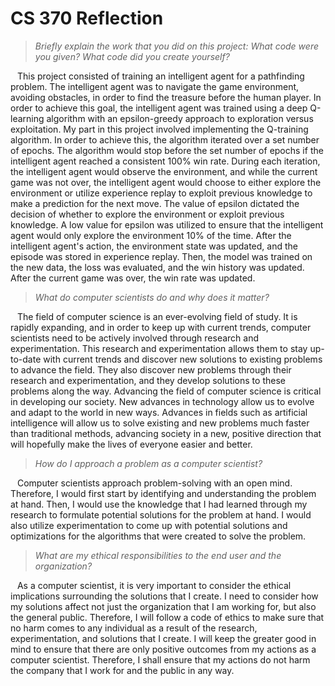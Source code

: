 # CS 370 Reflection

> *Briefly explain the work that you did on this project: What code were you given? What code did you create yourself?*

&ensp; This project consisted of training an intelligent agent for a pathfinding problem. The intelligent agent was to navigate the game environment, avoiding obstacles, in order to find the treasure before the human player. In order to achieve this goal, the intelligent agent was trained using a deep Q-learning algorithm with an epsilon-greedy approach to exploration versus exploitation. My part in this project involved implementing the Q-training algorithm. In order to achieve this, the algorithm iterated over a set number of epochs. The algorithm would stop before the set number of epochs if the intelligent agent reached a consistent 100% win rate. During each iteration, the intelligent agent would observe the environment, and while the current game was not over, the intelligent agent would choose to either explore the environment or utilize experience replay to exploit previous knowledge to make a prediction for the next move. The value of epsilon dictated the decision of whether to explore the environment or exploit previous knowledge. A low value for epsilon was utilized to ensure that the intelligent agent would only explore the environment 10% of the time. After the intelligent agent's action, the environment state was updated, and the episode was stored in experience replay. Then, the model was trained on the new data, the loss was evaluated, and the win history was updated. After the current game was over, the win rate was updated.

> *What do computer scientists do and why does it matter?*

&ensp; The field of computer science is an ever-evolving field of study. It is rapidly expanding, and in order to keep up with current trends, computer scientists need to be actively involved through research and experimentation. This research and experimentation allows them to stay up-to-date with current trends and discover new solutions to existing problems to advance the field. They also discover new problems through their research and experimentation, and they develop solutions to these problems along the way. Advancing the field of computer science is critical in developing our society. New advances in technology allow us to evolve and adapt to the world in new ways. Advances in fields such as artificial intelligence will allow us to solve existing and new problems much faster than traditional methods, advancing society in a new, positive direction that will hopefully make the lives of everyone easier and better.

> *How do I approach a problem as a computer scientist?*

&ensp; Computer scientists approach problem-solving with an open mind. Therefore, I would first start by identifying and understanding the problem at hand. Then, I would use the knowledge that I had learned through my research to formulate potential solutions for the problem at hand. I would also utilize experimentation to come up with potential solutions and optimizations for the algorithms that were created to solve the problem.

> *What are my ethical responsibilities to the end user and the organization?*

&ensp; As a computer scientist, it is very important to consider the ethical implications surrounding the solutions that I create. I need to consider how my solutions affect not just the organization that I am working for, but also the general public. Therefore, I will follow a code of ethics to make sure that no harm comes to any individual as a result of the research, experimentation, and solutions that I create. I will keep the greater good in mind to ensure that there are only positive outcomes from my actions as a computer scientist. Therefore, I shall ensure that my actions do not harm the company that I work for and the public in any way.
